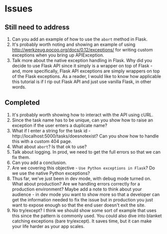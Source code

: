 # Issues

## Still need to address

1. Can you add an example of how to use the `abort` method in Flask.
1. It's probably worth noting and showing an example of using http://werkzeug.pocoo.org/docs/0.12/exceptions/ for writing custom exceptions when you bring up APIException.
1. Talk more about the native exception handling in Flask. Why did you decide to use Flask API since it simply is a wrapper on top of Flask - and, more specifically, Flask API exceptions are simply wrappers on top of the Flask exceptions. As a reader, I would like to know how applicable this tutorial is if I rip out Flask API and just use vanilla Flask, in other words.  

## Completed

1. It's probably worth showing how to interact with the API using cURL.
1. Since the task name has to be unique, can you show how to raise an exception if the user enters a duplicate name?
1. What if I enter a string for the task id - http://localhost:5000/tasks/doesnotexist? Can you show how to handle this with a custom 404 page.
1. What about `abort`? Is that ok to use?
1. Talk about logging. In prod, we need to get the full errors so that we can fix them.
1. Can you add a conclusion.
1. Are we covering this objective - `Use Python exceptions in Flask`? Do we use the native Python exceptions?
1. Thus far, we've just been in dev mode, with debug mode turned on. What about production? Are we handling errors correctly for a production environment? Maybe add a note to think about your audience - in dev mode you want to show more so that a developer can get the information needed to fix the issue but in production you just want to expose enough so that the end user doesn't exit the site.
1. No try/except? I think we should show some sort of example that uses this since the pattern is commonly used. You could also dive into blanket catching exceptions (bare try/except). It saves time, but it can make your life harder as your app scales.
